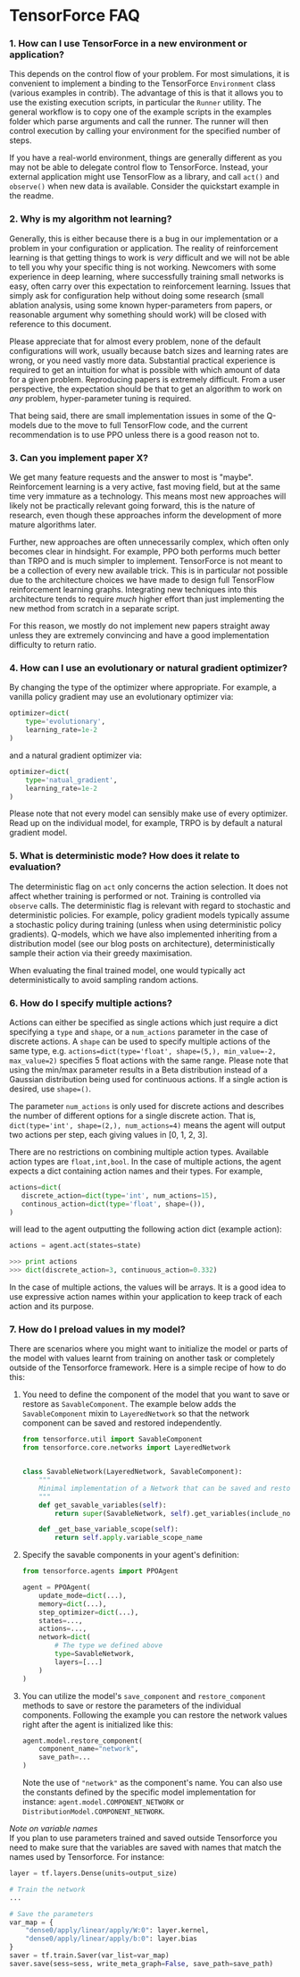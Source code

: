 TensorForce FAQ
===============

### 1. How can I use TensorForce in a new environment or application?

This depends on the control flow of your problem. For most simulations, it is convenient to
implement a binding to the TensorForce `Environment` class (various examples in contrib). The
advantage of this is that it allows you to use the existing execution scripts, in particular the
`Runner` utility. The general workflow is to copy one of the example scripts in the examples folder
which parse arguments and call the runner. The runner will then control execution by calling your
environment for the specified number of steps.

If you have a real-world environment, things are generally different as you may not be able to
delegate control flow to TensorForce. Instead, your external application might use TensorFlow as a
library, and call `act()` and `observe()` when new data is available. Consider the quickstart
example in the readme.


### 2. Why is my algorithm not learning?

Generally, this is either because there is a bug in our implementation or a problem in your
configuration or application. The reality of reinforcement learning is that getting things to work
is *very* difficult and we will not be able to tell you why your specific thing is not working.
Newcomers with some experience in deep learning, where successfully training small networks is
easy, often carry over this expectation to reinforcement learning. Issues that simply
ask for configuration help without doing some research (small ablation analysis, using some
known hyper-parameters from papers, or reasonable argument why something should work) will be
closed with reference to this document.

Please appreciate that for almost every problem, none of the default configurations will work,
usually because batch sizes and learning rates are wrong, or you need vastly more data. Substantial
practical experience is required to get an intuition for what is possible with which amount of data
for a given problem. Reproducing papers is extremely difficult. From a user perspective, the
expectation should be that to get an algorithm to work on *any* problem, hyper-parameter tuning
is required.

That being said, there are small implementation issues in some of the Q-models due to the move to
full TensorFlow code, and the current recommendation is to use PPO unless there is a good reason
not to.


### 3. Can you implement paper X?

We get many feature requests and the answer to most is "maybe". Reinforcement learning is a very
active, fast moving field, but at the same time very immature as a technology. This means most new
approaches will likely not be practically relevant going forward, this is the nature of research,
even though these approaches inform the development of more mature algorithms later.

Further, new approaches are often unnecessarily complex, which often only becomes clear in
hindsight. For example, PPO both performs much better than TRPO and is much simpler to implement.
TensorForce is not meant to be a collection of every new available trick. This is in particular not
possible due to the architecture choices we have made to design full TensorFlow reinforcement
learning graphs. Integrating new techniques into this architecture tends to require *much* higher
effort than just implementing the new method from scratch in a separate script.

For this reason, we mostly do not implement new papers straight away unless they are extremely
convincing and have a good implementation difficulty to return ratio.


### 4. How can I use an evolutionary or natural gradient optimizer?

By changing the type of the optimizer where appropriate. For example, a vanilla policy gradient may
use an evolutionary optimizer via:

```python
optimizer=dict(
    type='evolutionary',
    learning_rate=1e-2
)
```

and a natural gradient optimizer via:

```python
optimizer=dict(
    type='natual_gradient',
    learning_rate=1e-2
)
```

Please note that not every model can sensibly make use of every optimizer. Read up on the
individual model, for example, TRPO is by default a natural gradient model.


### 5. What is deterministic mode? How does it relate to evaluation?

The deterministic flag on ```act``` only concerns the action selection. It does
not affect whether training is performed or not. Training is controlled via
```observe``` calls. The deterministic flag is relevant with regard to stochastic
and deterministic policies. For example, policy gradient models typically
assume a stochastic policy during training (unless when using deterministic policy
gradients). Q-models, which we have also implemented inheriting from a distribution
model (see our blog posts on architecture), deterministically sample their action
via their greedy maximisation.

When evaluating the final trained model, one would typically act deterministically to
avoid sampling random actions.

### 6. How do I specify multiple actions?

Actions can either be specified as single actions which just require a dict specifying
a ```type``` and ```shape```, or a ```num_actions``` parameter in the case of discrete actions. 
A ```shape``` can be used to specify multiple actions of the same type, e.g.
```actions=dict(type='float', shape=(5,), min_value=-2, max_value=2)``` specifies 5 float actions
with the same range. Please note that using the min/max parameter results in
a Beta distribution instead of a Gaussian distribution being used for continuous 
actions. If a single action is desired, use ```shape=()```.

The parameter ```num_actions``` is only used for discrete
actions and describes the number of different options for a single discrete action. That is,
```dict(type='int', shape=(2,), num_actions=4)``` means the agent will output two actions
per step, each giving values in [0, 1, 2, 3].

There are no restrictions on combining multiple action types. Available action types
are ```float,int,bool```. In the case of multiple actions, the agent expects a dict containing
action names and their types. For example,

```python
actions=dict(
   discrete_action=dict(type='int', num_actions=15),
   continous_action=dict(type='float', shape=()),
)
```  

will lead to the agent outputting the following action dict (example action):

```python
actions = agent.act(states=state)

>>> print actions
>>> dict(discrete_action=3, continuous_action=0.332)
``` 

In the case of multiple actions, the values will be arrays. It is a good idea
to use expressive action names within your application to keep track of 
each action and its purpose.

### 7. How do I preload values in my model?

There are scenarios where you might want to initialize the model or parts of the model with values
learnt from training on another task or completely outside of the Tensorforce framework. Here is a
simple recipe of how to do this:

1) You need to define the component of the model that you want to save or restore as
`SavableComponent`. The example below adds the `SavableComponent` mixin to `LayeredNetwork` so that
the network component can be saved and restored independently.

   ```python
   from tensorforce.util import SavableComponent
   from tensorforce.core.networks import LayeredNetwork
   
   
   class SavableNetwork(LayeredNetwork, SavableComponent):
       """
       Minimal implementation of a Network that can be saved and restored independently of the Model.
       """
       def get_savable_variables(self):
           return super(SavableNetwork, self).get_variables(include_nontrainable=False)
   
       def _get_base_variable_scope(self):
           return self.apply.variable_scope_name
   ```

2) Specify the savable components in your agent's definition:

   ```python
   from tensorforce.agents import PPOAgent
   
   agent = PPOAgent(
       update_mode=dict(...),
       memory=dict(...),
       step_optimizer=dict(...),
       states=...,
       actions=...,
       network=dict(
           # The type we defined above
           type=SavableNetwork,
           layers=[...]
       )
   )
   ```

3) You can utilize the model's `save_component` and `restore_component` methods to save or restore
the parameters of the individual components. Following the example you can restore the network
values right after the agent is initialized like this:

   ```python
   agent.model.restore_component(
       component_name="network",
       save_path=...
   )
   ```
   
   Note the use of `"network"` as the component's name. You can also use the constants defined by
   the specific model implementation for instance: `agent.model.COMPONENT_NETWORK` or
   `DistributionModel.COMPONENT_NETWORK`.

*Note on variable names*  
If you plan to use parameters trained and saved outside Tensorforce you need to make sure that the
variables are saved with names that match the names used by Tensorforce. For instance:

```python
layer = tf.layers.Dense(units=output_size)

# Train the network
...

# Save the parameters
var_map = {
    "dense0/apply/linear/apply/W:0": layer.kernel,
    "dense0/apply/linear/apply/b:0": layer.bias
}
saver = tf.train.Saver(var_list=var_map)
saver.save(sess=sess, write_meta_graph=False, save_path=save_path)
```
